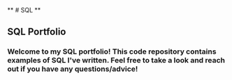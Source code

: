 ** # SQL **
## SQL Portfolio
### Welcome to my SQL portfolio! This code repository contains examples of SQL I've written. Feel free to take a look and reach out if you have any questions/advice!
